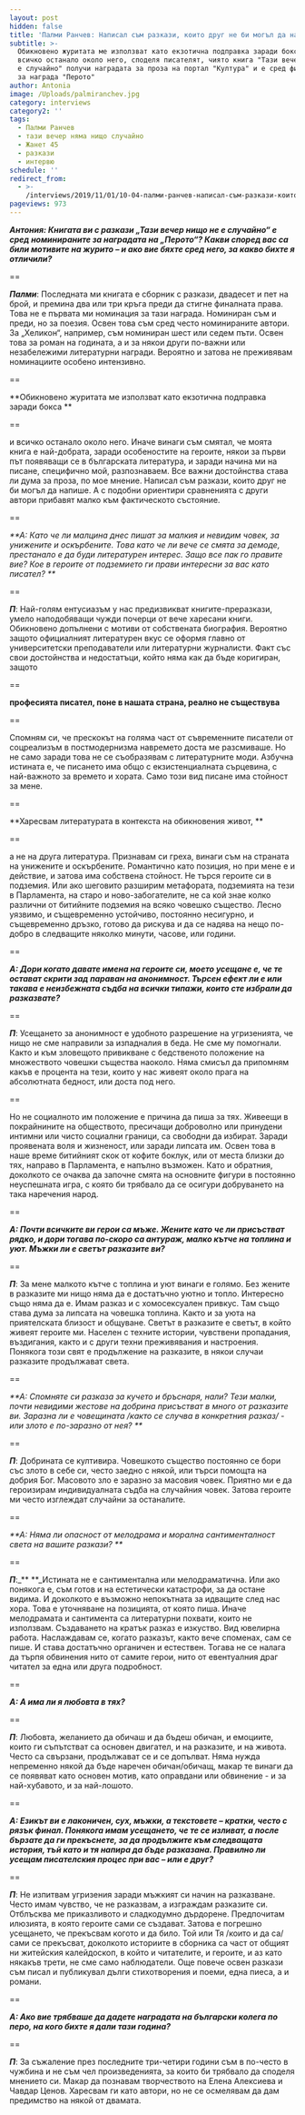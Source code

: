 ```yaml
---
layout: post
hidden: false
title: 'Палми Ранчев: Написал съм разкази, които друг не би могъл да напише'
subtitle: >-
  Обикновено журитата ме използват като екзотична подправка заради бокса и
  всичко останало около него, споделя писателят, чиято книга "Тази вечер нищо не
  е случайно" получи наградата за проза на портал "Култура" и е сред финалистите
  за награда "Перото"
author: Antonia
image: /Uploads/palmiranchev.jpg
category: interviews
category2: ''
tags:
  - Палми Ранчев
  - тази вечер няма нищо случайно
  - Жанет 45
  - разкази
  - интервю
schedule: ''
redirect_from:
  - >-
    /interviews/2019/11/01/10-04-палми-ранчев-написал-съм-разкази-които-друг-не-би-могъл-да-напише
pageviews: 973
---
```

_**Антония: Книгата ви с разкази „Тази вечер нищо не е случайно“ е сред номинираните за наградата на „Перото“? Какви според вас са били мотивите на журито – и ако вие бяхте сред него, за какво бихте я отличили?**_

\==

_**Палми**_: Последната ми книгата е сборник с разкази, двадесет и пет на брой, и премина два или три кръга преди да стигне финалната права. Това не е първата ми номинация за тази награда. Номиниран съм и преди, но за поезия. Освен това съм сред често номинираните автори. За „Хеликон“, например, съм номиниран шест или седем пъти. Освен това за роман на годината, а и за някои други по-важни или незабележими литературни награди. Вероятно и затова не преживявам номинациите особено интензивно. 

\==

**Обикновено журитата ме използват като екзотична подправка заради бокса **

\==

и всичко останало около него. Иначе винаги съм смятал, че моята книга е най-добрата, заради особеностите на героите, някои за първи път появяващи се в българската литература, и заради начина ми на писане, специфично мой, разпознаваем. Все важни достойнства става ли дума за проза, по мое мнение. Написал съм разкази, които друг не би могъл да напише. А с подобни ориентири сравненията с други автори прибавят малко към фактическото състояние. 

\==

_**А: Като че ли малцина днес пишат за малкия и невидим човек, за унижените и оскърбените. Това като че ли вече се смята за демоде, престанало е да буди литературен интерес. Защо все пак го правите вие? Кое в героите от подземието ги прави интересни за вас като писател? **_

\==

_**П**_: Най-голям ентусиазъм у нас предизвикват книгите-преразкази, умело наподобяващи чужди почерци от вече харесани книги. Обикновено допълнени с мотиви от собствената биография. Вероятно защото официалният литературен вкус се оформя главно от университетски преподаватели или литературни журналисти. Факт със свои достойнства и недостатъци, който няма как да бъде коригиран, защото 

\==

**професията писател, поне в нашата страна, реално не съществува**

\==

Спомням си, че прескокът на голяма част от съвременните писатели от соцреализъм в постмодернизма навремето доста ме разсмиваше. Но не само заради това не се съобразявам с литературните моди. Азбучна истината е, че писането има общо с екзистенциалната сърцевина, с най-важното за времето и хората. Само този вид писане има стойност за мене. 

\==

**Харесвам литературата в контекста на обикновения живот, **

\==

а не на друга литература. Признавам си греха, винаги съм на страната на унижените и оскърбените. Романтично като позиция, но при мене е и действие, и затова има собствена стойност. Не търся героите си в подземия. Или ако шеговито разширим метафората, подземията на тези в Парламента, на старо и ново-забогателите, не са кой знае колко различни от битийните подземия на всяко човешко същество. Лесно уязвимо, и същевременно устойчиво, постоянно несигурно, и същевременно дръзко, готово да рискува и да се надява на нещо по-добро в следващите няколко минути, часове, или години.

\==

_**А: Дори когато давате имена на героите си, моето усещане е, че те остават скрити зад параван на анонимност. Търсен ефект ли е или такава е неизбежната съдба на всички типажи, които сте избрали да разказвате?**_

\==

_**П**_: Усещането за анонимност е удобното разрешение на угризенията, че нищо не сме направили за изпадналия в беда. Не сме му помогнали. Както и към зловещото привикване с бедственото положение на множеството човешки същества наоколо. Няма смисъл да припомням какъв е процента на тези, които у нас живеят около прага на абсолютната бедност, или доста под него. 

\==

Но не социалното им положение е причина да пиша за тях. Живеещи в покрайнините на обществото, пресичащи доброволно или принудени интимни или чисто социални граници, са свободни да избират. Заради проявената воля и жизненост, или заради липсата им. Освен това в наше време битийният скок от кофите боклук, или от места близки до тях, направо в Парламента, е напълно възможен. Като и обратния, доколкото се очаква да започне смята на основните фигури в постоянно неуспешната игра, с която би трябвало да се осигури добруването на така наречения народ. 

\==

_**А: Почти всичките ви герои са мъже. Жените като че ли присъстват рядко, и дори тогава по-скоро са антураж, малко кътче на топлина и уют. Мъжки ли е светът разказите ви?**_

\==

_**П**_: За мене малкото кътче с топлина и уют винаги е голямо. Без жените в разказите ми нищо няма да е достатъчно уютно и топло. Интересно също няма да е. Имам разказ и с хомосексуален привкус. Там също става дума за липсата на човешка топлина. Както и за уюта на приятелската близост и общуване. Светът в разказите е светът, в който живеят героите ми. Населен с техните истории, чувствени пропадания, въздигания, както и с други техни преживявания и настроения. Понякога този свят е продължение на разказите, в някои случаи разказите продължават света.

\==

_**А: Спомняте си разказа за кучето и бръснаря, нали? Тези малки, почти невидими жестове на добрина присъстват в много от разказите ви. Заразна ли е човещината /както се случва в конкретния разказ/ - или злото е по-заразно от нея? **_

\==

_**П**_: Добрината се култивира. Човешкото същество постоянно се бори със злото в себе си, често заедно с някой, или търси помощта на добрия Бог. Масовото зло е заразно за масовия човек. Приятно ми е да героизирам индивидуалната съдба на случайния човек. Затова героите ми често изглеждат случайни за останалите. 

\==

_**А: Няма ли опасност от мелодрама и морална сантименталност света на вашите разкази? **_

\==

_**П**_:_** **_Истината не е сантиментална или мелодраматична. Или ако понякога е, съм готов и на естетически катастрофи, за да остане видима. И доколкото е възможно непокътната за идващите след нас хора. Това е уточняване на позицията, от която пиша. Иначе мелодрамата и сантимента са литературни похвати, които не използвам. Създаването на кратък разказ е изкуство. Вид ювелирна работа. Наслаждавам се, когато разказът, както вече споменах, сам се пише. И става достатъчно органичен и естествен. Тогава не се налага да търпя обвинения нито от самите герои, нито от евентуалния драг читател за една или друга подробност. 

\==

_**А: А има ли я любовта в тях?**_

\==

_**П**_: Любовта, желанието да обичаш и да бъдеш обичан, и емоциите, които ги съпътстват са основен двигател, и на разказите, и на живота. Често са свързани, продължават се и се допълват. Няма нужда непременно някой да бъде наречен обичан/обичащ, макар те винаги да се появяват като основен мотив, като оправдани или обвинение - и за най-хубавото, и за най-лошото.

\==

_**А: Езикът ви е лаконичен, сух, мъжки, а текстовете – кратки, често с рязък финал. Понякога имам усещането, че те се изливат, а после бързате да ги прекъснете, за да продължите към следващата история, тъй като и тя напира да бъде разказана. Правилно ли усещам писателския процес при вас – или е друг?**_

\==

_**П**_: Не изпитвам угризения заради мъжкият си начин на разказване. Често имам чувство, че не разказвам, а изграждам разказите си. Отблъсква ме приказливото и сладкодумно дърдорене. Предпочитам илюзията, в която героите сами се създават. Затова е погрешно усещането, че прекъсвам когото и да било. Той или Тя /които и да са/ сами се прекъсват, доколкото историите в сборника са част от общият ни житейския калейдоскоп, в който и читателите, и героите, и аз като някакъв трети, не сме само наблюдатели. Още повече освен разкази съм писал и публикувал дълги стихотворения и поеми, една пиеса, а и романи.

\==

_**А: Ако вие трябваше да дадете наградата на български колега по перо, на кого бихте я дали тази година?**_

\==

_**П**_: За съжаление през последните три-четири години съм в по-често в чужбина и не съм чел произведенията, за които би трябвало да споделя мнението си. Макар да познавам творчеството на Елена Алексиева и Чавдар Ценов. Харесвам ги като автори, но не се осмелявам да дам предимство на някой от двамата.
